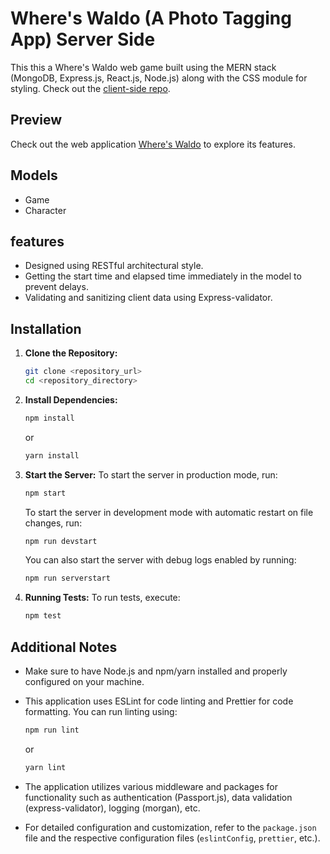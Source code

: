 # Where's Waldo (A Photo Tagging App) Server Side
This this a Where's Waldo web game built using the MERN stack (MongoDB, Express.js, React.js, Node.js) along with the CSS module for styling.
Check out the [client-side repo](https://github.com/LaythAlqadhi/where-is-waldo-client-side).

## Preview
Check out the web application [Where's Waldo](https://where-is-waldo-five.vercel.app) to explore its features.

## Models
- Game
- Character

## features
- Designed using RESTful architectural style.
- Getting the start time and elapsed time immediately in the model to prevent delays.
- Validating and sanitizing client data using Express-validator.

## Installation
1. **Clone the Repository:**
   ```bash
   git clone <repository_url>
   cd <repository_directory>
   ```

2. **Install Dependencies:**
   ```bash
   npm install
   ```

   or

   ```bash
   yarn install
   ```

3. **Start the Server:**
   To start the server in production mode, run:
   ```bash
   npm start
   ```

   To start the server in development mode with automatic restart on file changes, run:
   ```bash
   npm run devstart
   ```

   You can also start the server with debug logs enabled by running:
   ```bash
   npm run serverstart
   ```

4. **Running Tests:**
   To run tests, execute:
   ```bash
   npm test
   ```

## Additional Notes
- Make sure to have Node.js and npm/yarn installed and properly configured on your machine.
- This application uses ESLint for code linting and Prettier for code formatting. You can run linting using:
  ```bash
  npm run lint
  ```
  or
  ```bash
  yarn lint
  ```

- The application utilizes various middleware and packages for functionality such as authentication (Passport.js), data validation (express-validator), logging (morgan), etc.
- For detailed configuration and customization, refer to the `package.json` file and the respective configuration files (`eslintConfig`, `prettier`, etc.).
